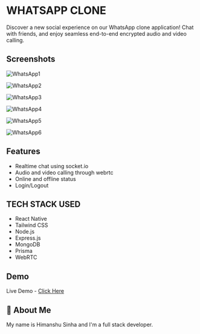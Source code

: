 # WHATSAPP CLONE

Discover a new social experience on our WhatsApp clone application! Chat with friends, and enjoy seamless end-to-end encrypted audio and video calling.

## Screenshots

![WhatsApp1](https://github.com/HimanshuS1nha/WhatsAppCloneApp/assets/97872929/2061734e-0862-4a16-a709-0751d420c95b)

![WhatsApp2](https://github.com/HimanshuS1nha/WhatsAppCloneApp/assets/97872929/535859aa-e82a-49c0-b151-1e169a55cf75)

![WhatsApp3](https://github.com/HimanshuS1nha/WhatsAppCloneApp/assets/97872929/181ca4fa-e13b-47b9-bb2d-b467bc8d3f19)

![WhatsApp4](https://github.com/HimanshuS1nha/WhatsAppCloneApp/assets/97872929/2de01245-9ed7-475d-8da1-2fa1689d282b)

![WhatsApp5](https://github.com/HimanshuS1nha/WhatsAppCloneApp/assets/97872929/cbdf74ce-4447-43ae-914d-ae856fb79f60)

![WhatsApp6](https://github.com/HimanshuS1nha/WhatsAppCloneApp/assets/97872929/c4f1e32b-9fb3-4a94-9eac-2f776a6a72fe)

## Features

- Realtime chat using socket.io
- Audio and video calling through webrtc
- Online and offline status
- Login/Logout

## TECH STACK USED

- React Native
- Tailwind CSS
- Node.js
- Express.js
- MongoDB
- Prisma
- WebRTC

## Demo

Live Demo - [Click Here](https://www.youtube.com/watch?v=a0tBXZCmpl0)

## 🚀 About Me

My name is Himanshu Sinha and I'm a full stack developer.
